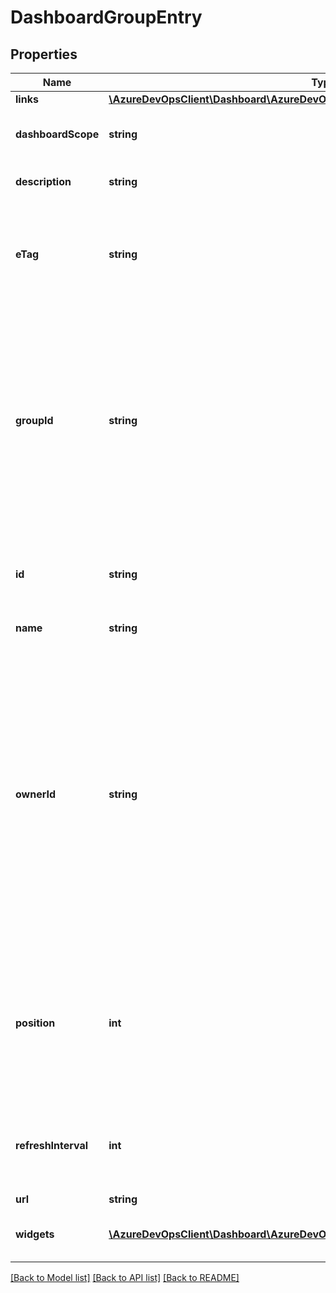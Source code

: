 # DashboardGroupEntry

## Properties
Name | Type | Description | Notes
------------ | ------------- | ------------- | -------------
**links** | [**\AzureDevOpsClient\Dashboard\AzureDevOpsClient\Dashboard\Model\ReferenceLinks**](ReferenceLinks.md) |  | [optional] 
**dashboardScope** | **string** | Entity to which the dashboard is scoped. | [optional] 
**description** | **string** | Description of the dashboard. | [optional] 
**eTag** | **string** | Server defined version tracking value, used for edit collision detection. | [optional] 
**groupId** | **string** | ID of the group for a dashboard. For team-scoped dashboards, this is the unique identifier for the team associated with the dashboard. For project-scoped dashboards this property is empty. | [optional] 
**id** | **string** | ID of the Dashboard. Provided by service at creation time. | [optional] 
**name** | **string** | Name of the Dashboard. | [optional] 
**ownerId** | **string** | ID of the owner for a dashboard. For team-scoped dashboards, this is the unique identifier for the team associated with the dashboard. For project-scoped dashboards, this is the unique identifier for the user identity associated with the dashboard. | [optional] 
**position** | **int** | Position of the dashboard, within a dashboard group. If unset at creation time, position is decided by the service. | [optional] 
**refreshInterval** | **int** | Interval for client to automatically refresh the dashboard. Expressed in minutes. | [optional] 
**url** | **string** |  | [optional] 
**widgets** | [**\AzureDevOpsClient\Dashboard\AzureDevOpsClient\Dashboard\Model\Widget[]**](Widget.md) | The set of Widgets on the dashboard. | [optional] 

[[Back to Model list]](../README.md#documentation-for-models) [[Back to API list]](../README.md#documentation-for-api-endpoints) [[Back to README]](../README.md)


